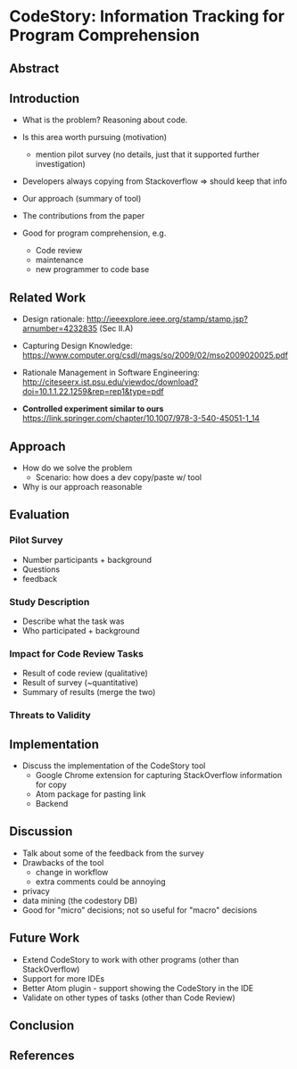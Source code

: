 <!-- META
Figures:
 1. Annotated code snippet
 2. Screenshot of CodeStory (from web page) + show original StackOverflow page
-->

# CodeStory: Information Tracking for Program Comprehension
<!--Capturing External Context in Source Code-->
## Abstract
## Introduction
 - What is the problem? Reasoning about code.
 - Is this area worth pursuing (motivation)
   - mention pilot survey (no details, just that it supported further investigation)
 - Developers always copying from Stackoverflow => should keep that info
 - Our approach (summary of tool)
 - The contributions from the paper

 - Good for program comprehension, e.g.
   - Code review
   - maintenance
   - new programmer to code base

## Related Work
 - Design rationale: http://ieeexplore.ieee.org/stamp/stamp.jsp?arnumber=4232835 (Sec II.A)
 - Capturing Design Knowledge: https://www.computer.org/csdl/mags/so/2009/02/mso2009020025.pdf
 - Rationale Management in Software Engineering: http://citeseerx.ist.psu.edu/viewdoc/download?doi=10.1.1.22.1259&rep=rep1&type=pdf

  - **Controlled experiment similar to ours**  https://link.springer.com/chapter/10.1007/978-3-540-45051-1_14

## Approach
 - How do we solve the problem
   - Scenario: how does a dev copy/paste w/ tool
 - Why is our approach reasonable  

## Evaluation

### Pilot Survey
 - Number participants + background
 - Questions
 - feedback

### Study Description
 - Describe what the task was
 - Who participated + background

### Impact for Code Review Tasks
 - Result of code review (qualitative)
 - Result of survey (~quantitative)
 - Summary of results (merge the two)


### Threats to Validity


## Implementation
 - Discuss the implementation of the CodeStory tool
   - Google Chrome extension for capturing StackOverflow information for copy
   - Atom package for pasting link
   - Backend


## Discussion
 - Talk about some of the feedback from the survey
 - Drawbacks of the tool
    - change in workflow
    - extra comments could be annoying
 - privacy
 - data mining (the codestory DB)
 - Good for "micro" decisions; not so useful for "macro" decisions

## Future Work
 - Extend CodeStory to work with other programs (other than StackOverflow)
 - Support for more IDEs
 - Better Atom plugin - support showing the CodeStory in the IDE
 - Validate on other types of tasks (other than Code Review)

## Conclusion

## References
